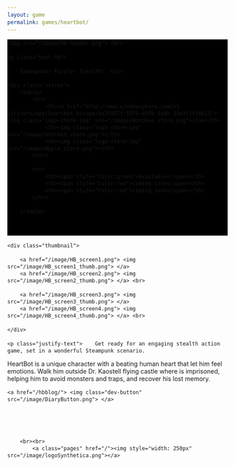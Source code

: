 ```yaml
---
layout: game
permalink: games/heartbot/
---
```




<div class="game-content" style="background-image: url(/image/hb_bg.png);">

<div class="game-wrapper" style="background-color: black;"> 

	
      
 	<img src="/image/hb-header.png"> <br>

 	<p class="text-hb">
		
		Steampunk! Puzzle! Stealth!  </p>

	<div class="stores">
 		<table>
 			<tr>
 				<th><a href="http://www.windowsphone.com/it-it/store/app/heartbot-escape/ba7f057f-5975-43fb-8adb-35e3fff3bb11"><img class="logo-store-img" src="/image/Windows_store.png"></a></th>
 				<th><img class="logo-store-img" src="/image/Android_store.png"></th>
 				<th><img class="logo-store-img" src="/image/Apple_store.png"></th>	
 			</tr>	

 			<tr>
 				<th><span style="color:green">Available</span></th>
 				<th><span style="color:red">coming soon</span></th>
 				<th><span style="color:red">coming soon</span></th>
 			</tr> 			
 		
 		</table>	
<br><br>
	</div>	
	
 	<div class="thumbnail">

 		<a href="/image/HB_screen1.png"> <img src="/image/HB_screen1_thumb.png"> </a> 
 		<a href="/image/HB_screen2.png"> <img src="/image/HB_screen2_thumb.png"> </a> <br> 

 		<a href="/image/HB_screen3.png"> <img src="/image/HB_screen3_thumb.png"> </a> 
 		<a href="/image/HB_screen4.png"> <img src="/image/HB_screen4_thumb.png"> </a> <br> 

 	</div>	

 	<p class="justify-text">	Get ready for an engaging stealth action game, set in a wonderful Steampunk scenario.
HeartBot is a unique character with a beating human heart that let  him feel emotions.
Walk him outside Dr. Kaostell flying castle where is imprisoned, helping him to avoid monsters and traps, and recover his lost memory. </p>


 	<a href="/hbblog/"> <img class="dev-button" src="/image/DiaryButton.png"> </a> 


 	


 		<br><br>
 			<a class="pages" href="/"><img style="width: 250px" src="/image/logoSynthetica.png"></a>
 			

 	
 		
</div>  


</div>




